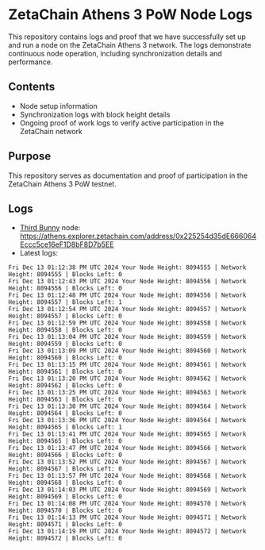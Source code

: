 # ZetaChain Athens 3 PoW Node Logs
This repository contains logs and proof that we have successfully set up and run a node on the ZetaChain Athens 3 network. The logs demonstrate continuous node operation, including synchronization details and performance.

## Contents
- Node setup information
- Synchronization logs with block height details
- Ongoing proof of work logs to verify active participation in the ZetaChain network

## Purpose
This repository serves as documentation and proof of participation in the ZetaChain Athens 3 PoW testnet.

## Logs

- [Third Bunny](https://thirdbunny.xyz/) node: https://athens.explorer.zetachain.com/address/0x225254d35dE666064Eccc5ce16eF1D8bF8D7b5EE
- Latest logs:
```
Fri Dec 13 01:12:38 PM UTC 2024 Your Node Height: 8094555 | Network Height: 8094555 | Blocks Left: 0
Fri Dec 13 01:12:43 PM UTC 2024 Your Node Height: 8094556 | Network Height: 8094556 | Blocks Left: 0
Fri Dec 13 01:12:48 PM UTC 2024 Your Node Height: 8094556 | Network Height: 8094557 | Blocks Left: 1
Fri Dec 13 01:12:54 PM UTC 2024 Your Node Height: 8094557 | Network Height: 8094557 | Blocks Left: 0
Fri Dec 13 01:12:59 PM UTC 2024 Your Node Height: 8094558 | Network Height: 8094558 | Blocks Left: 0
Fri Dec 13 01:13:04 PM UTC 2024 Your Node Height: 8094559 | Network Height: 8094559 | Blocks Left: 0
Fri Dec 13 01:13:09 PM UTC 2024 Your Node Height: 8094560 | Network Height: 8094560 | Blocks Left: 0
Fri Dec 13 01:13:15 PM UTC 2024 Your Node Height: 8094561 | Network Height: 8094561 | Blocks Left: 0
Fri Dec 13 01:13:20 PM UTC 2024 Your Node Height: 8094562 | Network Height: 8094562 | Blocks Left: 0
Fri Dec 13 01:13:25 PM UTC 2024 Your Node Height: 8094563 | Network Height: 8094563 | Blocks Left: 0
Fri Dec 13 01:13:30 PM UTC 2024 Your Node Height: 8094564 | Network Height: 8094564 | Blocks Left: 0
Fri Dec 13 01:13:36 PM UTC 2024 Your Node Height: 8094564 | Network Height: 8094565 | Blocks Left: 1
Fri Dec 13 01:13:41 PM UTC 2024 Your Node Height: 8094565 | Network Height: 8094565 | Blocks Left: 0
Fri Dec 13 01:13:47 PM UTC 2024 Your Node Height: 8094566 | Network Height: 8094566 | Blocks Left: 0
Fri Dec 13 01:13:52 PM UTC 2024 Your Node Height: 8094567 | Network Height: 8094567 | Blocks Left: 0
Fri Dec 13 01:13:57 PM UTC 2024 Your Node Height: 8094568 | Network Height: 8094568 | Blocks Left: 0
Fri Dec 13 01:14:03 PM UTC 2024 Your Node Height: 8094569 | Network Height: 8094569 | Blocks Left: 0
Fri Dec 13 01:14:08 PM UTC 2024 Your Node Height: 8094570 | Network Height: 8094570 | Blocks Left: 0
Fri Dec 13 01:14:13 PM UTC 2024 Your Node Height: 8094571 | Network Height: 8094571 | Blocks Left: 0
Fri Dec 13 01:14:19 PM UTC 2024 Your Node Height: 8094572 | Network Height: 8094572 | Blocks Left: 0
```
